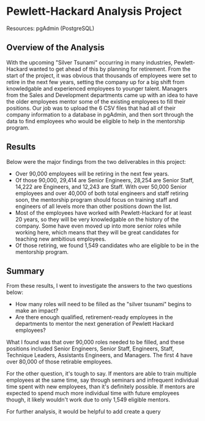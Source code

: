 # Pewlett-Hackard Analysis Project
Resources: pgAdmin (PostgreSQL)
## Overview of the Analysis
With the upcoming "Silver Tsunami" occurring in many industries, Pewlett-Hackard wanted to get ahead of this by planning for retirement. From the start of the project, it was obvious that thousands of employees were set to retire in the next few years, setting the company up for a big shift from knowledgable and experienced employees to younger talent. Managers from the Sales and Development departments came up with an idea to have the older employees mentor some of the existing employees to fill their positions. Our job was to upload the 6 CSV files that had all of their company information to a database in pgAdmin, and then sort through the data to find employees who would be eligible to help in the mentorship program.

## Results
Below were the major findings from the two deliverables in this project:
![]()
- Over 90,000 employees will be retiring in the next few years.
- Of those 90,000, 29,414 are Senior Engineers, 28,254 are Senior Staff, 14,222 are Engineers, and 12,243 are Staff. With over 50,000 Senior employees and over 40,000 of both total engineers and staff retiring soon, the mentorship program should focus on training staff and engineers of all levels more than other positions down the list.
- Most of the employees have worked with Pewlett-Hackard for at least 20 years, so they will be very knowledgable on the history of the company. Some have even moved up into more senior roles while working here, which means that they will be great candidates for teaching new ambitious employees.
- Of those retiring, we found 1,549 candidates who are eligible to be in the mentorship program.

## Summary
From these results, I went to investigate the answers to the two questions below:
- How many roles will need to be filled as the "silver tsunami" begins to make an impact?
- Are there enough qualified, retirement-ready employees in the departments to mentor the next generation of Pewlett Hackard employees?

What I found was that over 90,000 roles needed to be filled, and these positions included Senior Engineers, Senior Staff, Engineers, Staff, Technique Leaders, Assistants Engineers, and Managers. The first 4 have over 80,000 of those retirable employees. 

For the other question, it's tough to say. If mentors are able to train multiple employees at the same time, say through seminars and infrequent individual time spent with new employees, than it's definitely possible. If mentors are expected to spend much more individual time with future employees though, it likely wouldn't work due to only 1,549 eligible mentors. 

For further analysis, it would be helpful to add create a query 
